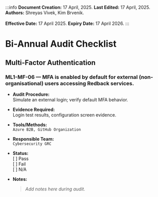 :::info
**Document Creation:** 17 April, 2025. **Last Edited:** 17 April, 2025. **Authors:** Shreyas Vivek, Kim Brvenik.
<br></br>**Effective Date:** 17 April 2025. **Expiry Date:** 17 April 2026.
:::

# Bi-Annual Audit Checklist

## Multi-Factor Authentication

### ML1-MF-06 — MFA is enabled by default for external (non-organisational) users accessing Redback services.

- **Audit Procedure:**  
  Simulate an external login; verify default MFA behavior.

- **Evidence Required:**  
  Login test results, configuration screen evidence.

- **Tools/Methods:**  
  `Azure B2B, GitHub Organization`

- **Responsible Team:**  
  `Cybersecurity GRC`

- **Status:**  
  [ ] Pass  
  [ ] Fail  
  [ ] N/A

- **Notes:**  
  > _Add notes here during audit._

